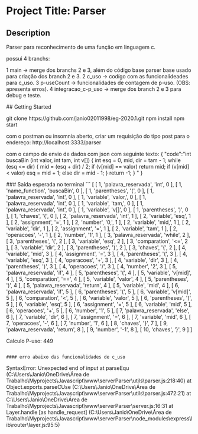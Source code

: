 # Project Title: Parser

## Description

Parser para reconhecimento de uma função em linguagem c.

possui 4 branchs: 
<p>
1 main -> merge dos branchs 2 e 3, além do código base parser base usado para criação dos branch 2 e 3.
2 c_uso -> codígo com as funcionalideades para c_uso. 
3 p-useCount -> funcionalidades de contagem de p-uso. (OBS: apresenta erros).
4 integracao_c-p_uso -> merge dos branch 2 e 3 para debug e teste. 
</p>
## Getting Started
<p>
git clone https://github.com/janio02011998/eg-2020.1.git
npm install
npm start 

com o postman ou insomnia aberto, criar um requisição do tipo post para o endereço: http://localhost:3333/parser

com o campo de envio de dados com json com seguinte texto: 
{
"code":"int buscaBin (int valor, int tam, int v[]) {  int esq = 0, mid, dir = tam - 1;  while (esq <= dir) {  mid = (esq + dir) / 2; if (v[mid] == valor) return mid;   if (v[mid] < valor)  esq = mid + 1;  else  dir = mid - 1; }   return -1; } "
}
</p>
### Saída esperada no terminal
```
[
  [ 1, 'palavra_reservada', 'int', 0 ], 
  [ 1, 'name_function', 'buscaBin', 0 ],
  [ 1, 'parentheses', '(', 0 ],
  [ 1, 'palavra_reservada', 'int', 0 ],
  [ 1, 'variable', 'valor,', 0 ],
  [ 1, 'palavra_reservada', 'int', 0 ],
  [ 1, 'variable', 'tam,', 0 ],
  [ 1, 'palavra_reservada', 'int', 0 ],
  [ 1, 'variable', 'v[]', 0 ],
  [ 1, 'parentheses', ')', 0 ],
  [ 1, 'chaves', '{', 0 ],
  [ 2, 'palavra_reservada', 'int', 1 ],
  [ 2, 'variable', 'esq', 1 ],
  [ 2, 'assignment', '=', 1 ],
  [ 2, 'number', '0,', 1 ],
  [ 2, 'variable', 'mid,', 1 ],
  [ 2, 'variable', 'dir', 1 ],
  [ 2, 'assignment', '=', 1 ],
  [ 2, 'variable', 'tam', 1 ],
  [ 2, 'operacoes', '-', 1 ],
  [ 2, 'number', '1', 1 ],
  [ 3, 'palavra_reservada', 'while', 2 ],
  [ 3, 'parentheses', '(', 2 ],
  [ 3, 'variable', 'esq', 2 ],
  [ 3, 'comparation', '<=', 2 ],
  [ 3, 'variable', 'dir', 2 ],
  [ 3, 'parentheses', ')', 2 ],
  [ 3, 'chaves', '{', 2 ],
  [ 4, 'variable', 'mid', 3 ],
  [ 4, 'assignment', '=', 3 ],
  [ 4, 'parentheses', '(', 3 ],
  [ 4, 'variable', 'esq', 3 ],
  [ 4, 'operacoes', '+', 3 ],
  [ 4, 'variable', 'dir', 3 ],
  [ 4, 'parentheses', ')', 3 ],
  [ 4, 'operacoes', '/', 3 ],
  [ 4, 'number', '2', 3 ],
  [ 5, 'palavra_reservada', 'if', 4 ],
  [ 5, 'parentheses', '(', 4 ],
  [ 5, 'variable', 'v[mid]', 4 ],
  [ 5, 'comparation', '==', 4 ],
  [ 5, 'variable', 'valor', 4 ],
  [ 5, 'parentheses', ')', 4 ],
  [ 5, 'palavra_reservada', 'return', 4 ],
  [ 5, 'variable', 'mid', 4 ],
  [ 6, 'palavra_reservada', 'if', 5 ],
  [ 6, 'parentheses', '(', 5 ],
  [ 6, 'variable', 'v[mid]', 5 ],
  [ 6, 'comparation', '<', 5 ],
  [ 6, 'variable', 'valor', 5 ],
  [ 6, 'parentheses', ')', 5 ],
  [ 6, 'variable', 'esq', 5 ],
  [ 6, 'assignment', '=', 5 ],
  [ 6, 'variable', 'mid', 5 ],
  [ 6, 'operacoes', '+', 5 ],
  [ 6, 'number', '1', 5 ],
  [ 7, 'palavra_reservada', 'else', 6 ],
  [ 7, 'variable', 'dir', 6 ],
  [ 7, 'assignment', '=', 6 ],
  [ 7, 'variable', 'mid', 6 ],
  [ 7, 'operacoes', '-', 6 ],
  [ 7, 'number', '1', 6 ],
  [ 8, 'chaves', '}', 7 ],
  [ 9, 'palavra_reservada', 'return', 8 ],
  [ 9, 'number', '-1', 8 ],
  [ 10, 'chaves', '}', 9 ]
]

Calculo P-uso: 449
```

#### erro abaixo das funcionalidades de c_uso

```
SyntaxError: Unexpected end of input 
    at parseEqu (C:\Users\Janio\OneDrive\Área de Trabalho\Myprojects\Javascript\www\serverParser\utils\parser.js:218:40)
    at Object.exports.parseCUse (C:\Users\Janio\OneDrive\Área de Trabalho\Myprojects\Javascript\www\serverParser\utils\parser.js:472:21)
    at C:\Users\Janio\OneDrive\Área de Trabalho\Myprojects\Javascript\www\serverParser\server.js:16:31
    at Layer.handle [as handle_request] (C:\Users\Janio\OneDrive\Área de Trabalho\Myprojects\Javascript\www\serverParser\node_modules\express\lib\router\layer.js:95:5)
```